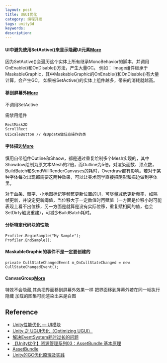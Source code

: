 ```yaml
---
layout: post
title: UGUI优化
category: 编程开发
tags: unity3d
keywords: 
description: 
---
```



#### UI中避免使用SetActive()来显示隐藏UI元素[More](https://juejin.cn/post/6844903992577753102)

因为SetActive()会遍历这个实体上所有继承MonoBehavior的脚本，并调用OnEnable()和OnDisable()方法，产生大量GC。
例如： Image组件继承于MaskableGraphic，其中MaskableGraphic的OnEnable()和OnDisable()有大量计算，会产生GC。
如果被SetActive()的实体上组件越多，带来的消耗就越高。

#### 移到屏幕外[More](https://answer.uwa4d.com/question/59782a4ddb9f756873790717)

不调用SetActive

需禁用组件
```
RectMask2D
ScrollRect
UIScaleButton // 在Update做任意操作的类
```

#### 字体描边[More](https://www.drflower.top/posts/aad79bf1/#RectMask2D)

慎用自带组件Outline和Shaow，都是通过重复绘制多个Mesh实现的，其中Showdow绘制为原文本Mesh的2倍，而Outline为5倍，对渲染面数、顶点数，BuildBatch和SendWillRenderCanvases的耗时，Overdraw都有影响。若对于某种字体每次出现都需要这两种效果，可以让美术同学直接把阴影和描边做到字体里。

对于血条、飘字、小地图标记等频繁更新位置的UI，可尽量减低更新频率，如隔帧更新，并设定更新阈值，当位移大于一定数值时再赋值（一方面是位移小时可能表现上看不出位移，另一方面是就算是没有实际位移，重复赋相同的值，也会SetDirty触发重建），可减少BuildBatch耗时。


#### 分析特定代码块的性能

```
Profiler.BeginSample("My Sample");
Profiler.EndSample();
```

#### MaskableGraphic的事件不是一定要创建的

```
private CullStateChangedEvent m_OnCullStateChanged = new CullStateChangedEvent();
```

#### CanvasGroup[More](https://zhuanlan.zhihu.com/p/264833204)


特效不会隐藏,其余把界面移到屏幕外效果一样
把界面移到屏幕外若在同一帧执行隐藏 加载的图集可能渲染出来是白图


## Reference


* [Unity性能优化 — UI模块](https://mp.weixin.qq.com/s?__biz=MzI3MzA2MzE5Nw==&mid=2668924034&idx=1&sn=7887d7b8ca3e1b303db41d338d753755&chksm=f1c920f0c6bea9e6ee2fda67181a41d52d486a0eff1d6109b17324f856107c48f25be21f2a53&mpshare=1&scene=23&srcid=09013k11DL1EFA830bnuRwuP&sharer_sharetime=1630499765043&sharer_shareid=83a724289e4556e9deaf0eb9ef0c3e04#rd)
* [Unity 之 UGUI优化（Optimizing UGUI）](https://www.jianshu.com/p/9bd461de19a7)
* [解决EventSystem耗时过长的问题](https://www.cxyzjd.com/article/cyf649669121/86484168)
* [【Unity优化】资源管理系列03：AssetBundle 基本原理](https://www.cnblogs.com/hearthstone/p/13357862.html)
* [AssetBundle](https://juejin.cn/post/7003603609346637855)
* [Unity的GC优化原理及实践](https://www.cnblogs.com/wsk-0000/articles/12675826.html)